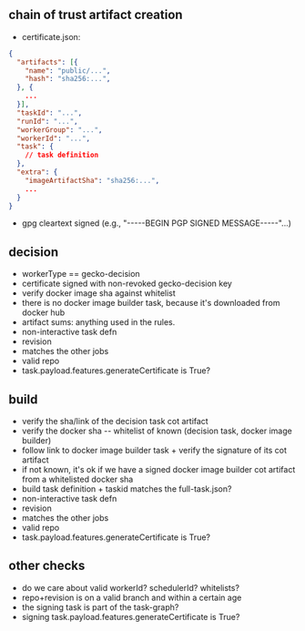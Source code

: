 chain of trust artifact creation
--------------------------------

* certificate.json:

```json
{
  "artifacts": [{
    "name": "public/...",
    "hash": "sha256:...",
  }, {
    ...
  }],
  "taskId": "...",
  "runId": "...",
  "workerGroup": "...",
  "workerId": "...",
  "task": {
    // task definition
  },
  "extra": {
    "imageArtifactSha": "sha256:...",
    ...
  }
}
```
 * gpg cleartext signed (e.g., "-----BEGIN PGP SIGNED MESSAGE-----"...)


decision
--------
* workerType == gecko-decision
* certificate signed with non-revoked gecko-decision key
* verify docker image sha against whitelist
 * there is no docker image builder task, because it's downloaded from docker hub
* artifact sums: anything used in the rules.
* non-interactive task defn
* revision
 * matches the other jobs
 * valid repo
* task.payload.features.generateCertificate is True?

build
-----
* verify the sha/link of the decision task cot artifact
* verify the docker sha -- whitelist of known (decision task, docker image builder)
 * follow link to docker image builder task + verify the signature of its cot artifact
 * if not known, it's ok if we have a signed docker image builder cot artifact from a whitelisted docker sha
* build task definition + taskid matches the full-task.json?
* non-interactive task defn
* revision
 * matches the other jobs
 * valid repo
* task.payload.features.generateCertificate is True?


other checks
------------
* do we care about valid workerId?  schedulerId?  whitelists?
* repo+revision is on a valid branch and within a certain age
* the signing task is part of the task-graph?
* signing task.payload.features.generateCertificate is True?

